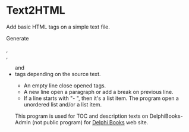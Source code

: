 # Text2HTML
Add basic HTML tags on a simple text file.

Generate <p>, <br>, <ul> and <li> tags depending on the source text.

* An empty line close opened tags.
* A new line open a paragraph or add a break on previous line.
* If a line starts with "- ", then it's a list item. The program open a unordered list and/or a list item.

This program is used for TOC and description texts on DelphiBooks-Admin (not public program) for [Delphi Books](https://delphi-books.com) web site.
